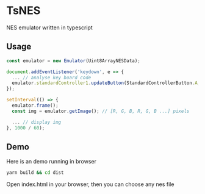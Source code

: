 # TsNES

NES emulator written in typescript

## Usage

```typescript
const emulator = new Emulator(Uint8ArrayNESData);

document.addEventListener('keydown', e => {
  ... // analyse key board code 
  emulator.standardController1.updateButton(StandardControllerButton.A, true);
});

setInterval(() => {
  emulator.frame();
  const img = emulator.getImage(); // [R, G, B, R, G, B ...] pixels

  ... // display img
}, 1000 / 60);
```

## Demo

Here is an demo running in browser

```bash
yarn build && cd dist
```

Open index.html in your browser, then you can choose any nes file
